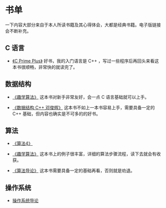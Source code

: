# 书单
一下内容大部分来自于本人所读书籍及其心得体会，大都是经典书籍。电子版链接会不断补充。

## C 语言
* [《C Prime Plus》](https://book.douban.com/subject/26792521/) 好书，我的入门语言是 C++ ，写过一些程序后再回头来看这本书很顺畅，非常快的就读完了。

## 数据结构

* [《趣学算法》](https://book.douban.com/subject/34785269/) 这本书对新手非常友好，会一点 C 语言基础就可以上手。

* [《数据结构 C++ 邓俊辉》](https://book.douban.com/subject/25859528/) 这本书不如上一本书容易上手，需要具备一定的 C++ 基础，但内容也确实是不可多的的好书。

## 算法

* [《算法4》](https://book.douban.com/subject/10432347/)  

* [《趣学算法》](https://book.douban.com/subject/27109832/) 这本书上的例子很丰富，详细的算法步骤流程，读下去就会有收获。

* [《算法导论》](https://book.douban.com/subject/20432061/) 这本书需要具备一定的基础再看，否则就是劝退。

## 操作系统
* [操作系统导论]()
